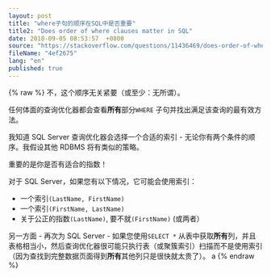 ```yaml
---
layout: post
title: "where子句的顺序在SQL中是否重要"
title2: "Does order of where clauses matter in SQL"
date: 2018-09-05 08:53:57  +0800
source: "https://stackoverflow.com/questions/11436469/does-order-of-where-clauses-matter-in-sql"
fileName: "4ef2675"
lang: "en"
published: true
---
```


{% raw %}
不，这个顺序无关紧要（或至少：无所谓）。

任何体面的查询优化器都会查看**所有**部分`WHERE` 子句并找出满足该查询的最有效方法。

我知道 SQL Server 查询优化器会选择一个合适的索引 - 无论你有两个条件的顺序。我假设其他 RDBMS 将有类似的策略。

重要的是你是否有适合的指数！

对于 SQL Server，如果您有以下情况，它可能会使用索引：

- 一个索引`(LastName, FirstName)`
- 一个索引`(FirstName, LastName)`
- 关于公正的指数`(LastName)`, 要不就`(FirstName)` (或两者）

另一方面 - 再次为 SQL Server - 如果您使用`SELECT *` 从表中获取**所有**列，并且表格相当小，然后查询优化器很可能只执行表（或聚簇索引）扫描而不是使用索引（因为查找到完整数据页面得到**所有**其他列只是很快就太贵了）。
a
{% endraw %}
